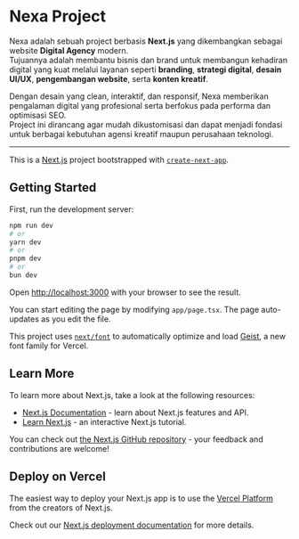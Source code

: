 # Nexa Project

Nexa adalah sebuah project berbasis **Next.js** yang dikembangkan sebagai website **Digital Agency** modern.  
Tujuannya adalah membantu bisnis dan brand untuk membangun kehadiran digital yang kuat melalui layanan seperti **branding**, **strategi digital**, **desain UI/UX**, **pengembangan website**, serta **konten kreatif**.  

Dengan desain yang clean, interaktif, dan responsif, Nexa memberikan pengalaman digital yang profesional serta berfokus pada performa dan optimisasi SEO.  
Project ini dirancang agar mudah dikustomisasi dan dapat menjadi fondasi untuk berbagai kebutuhan agensi kreatif maupun perusahaan teknologi.  

---

This is a [Next.js](https://nextjs.org) project bootstrapped with [`create-next-app`](https://nextjs.org/docs/app/api-reference/cli/create-next-app).

## Getting Started

First, run the development server:

```bash
npm run dev
# or
yarn dev
# or
pnpm dev
# or
bun dev
```

Open [http://localhost:3000](http://localhost:3000) with your browser to see the result.

You can start editing the page by modifying `app/page.tsx`. The page auto-updates as you edit the file.

This project uses [`next/font`](https://nextjs.org/docs/app/building-your-application/optimizing/fonts) to automatically optimize and load [Geist](https://vercel.com/font), a new font family for Vercel.

## Learn More

To learn more about Next.js, take a look at the following resources:

- [Next.js Documentation](https://nextjs.org/docs) - learn about Next.js features and API.
- [Learn Next.js](https://nextjs.org/learn) - an interactive Next.js tutorial.

You can check out [the Next.js GitHub repository](https://github.com/vercel/next.js) - your feedback and contributions are welcome!

## Deploy on Vercel

The easiest way to deploy your Next.js app is to use the [Vercel Platform](https://vercel.com/new?utm_medium=default-template&filter=next.js&utm_source=create-next-app&utm_campaign=create-next-app-readme) from the creators of Next.js.

Check out our [Next.js deployment documentation](https://nextjs.org/docs/app/building-your-application/deploying) for more details.

